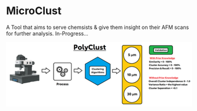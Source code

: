 # MicroClust

A Tool that aims to serve chemsists & give them insight on their AFM scans for further analysis. In-Progress...

![PolyClust](etc/POlyclust.png)

